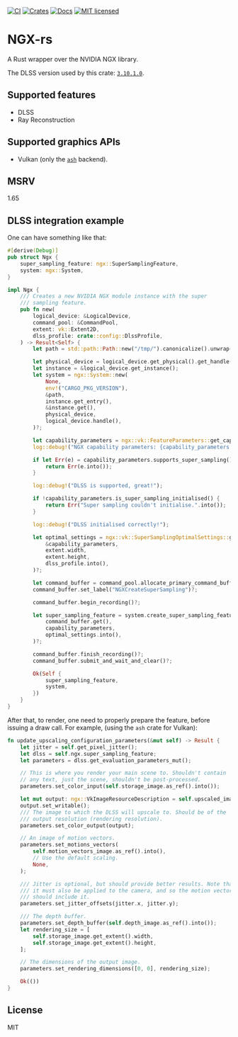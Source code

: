 [![CI](https://github.com/iddm/nvngx-rs/actions/workflows/ci.yml/badge.svg)](https://github.com/iddm/nvngx-rs/actions/workflows/ci.yml)
[![Crates](https://img.shields.io/crates/v/nvngx-rs.svg)](https://crates.io/crates/nvngx)
[![Docs](https://docs.rs/nvngx-rs/badge.svg)](https://docs.rs/nvngx)
[![MIT licensed](https://img.shields.io/badge/license-MIT-blue.svg)](./LICENSE)

# NGX-rs

A Rust wrapper over the NVIDIA NGX library.

The DLSS version used by this crate: [`3.10.1.0`](https://github.com/NVIDIA/DLSS/releases/tag/v310.1.0).

## Supported features

- DLSS
- Ray Reconstruction

## Supported graphics APIs

- Vulkan (only the [`ash`](https://crates.io/crates/ash) backend).

## MSRV
1.65

## DLSS integration example

One can have something like that:

```rust
#[derive(Debug)]
pub struct Ngx {
    super_sampling_feature: ngx::SuperSamplingFeature,
    system: ngx::System,
}

impl Ngx {
    /// Creates a new NVIDIA NGX module instance with the super
    /// sampling feature.
    pub fn new(
        logical_device: &LogicalDevice,
        command_pool: &CommandPool,
        extent: vk::Extent2D,
        dlss_profile: crate::config::DlssProfile,
    ) -> Result<Self> {
        let path = std::path::Path::new("/tmp/").canonicalize().unwrap();

        let physical_device = logical_device.get_physical().get_handle();
        let instance = &logical_device.get_instance();
        let system = ngx::System::new(
            None,
            env!("CARGO_PKG_VERSION"),
            &path,
            instance.get_entry(),
            &instance.get(),
            physical_device,
            logical_device.handle(),
        )?;

        let capability_parameters = ngx::vk::FeatureParameters::get_capability_parameters()?;
        log::debug!("NGX capability parameters: {capability_parameters:#?}");

        if let Err(e) = capability_parameters.supports_super_sampling() {
            return Err(e.into());
        }

        log::debug!("DLSS is supported, great!");

        if !capability_parameters.is_super_sampling_initialised() {
            return Err("Super sampling couldn't initialise.".into());
        }

        log::debug!("DLSS initialised correctly!");

        let optimal_settings = ngx::vk::SuperSamplingOptimalSettings::get_optimal_settings(
            &capability_parameters,
            extent.width,
            extent.height,
            dlss_profile.into(),
        )?;

        let command_buffer = command_pool.allocate_primary_command_buffer_scoped()?;
        command_buffer.set_label("NGXCreateSuperSampling")?;

        command_buffer.begin_recording()?;

        let super_sampling_feature = system.create_super_sampling_feature(
            command_buffer.get(),
            capability_parameters,
            optimal_settings.into(),
        )?;

        command_buffer.finish_recording()?;
        command_buffer.submit_and_wait_and_clear()?;

        Ok(Self {
            super_sampling_feature,
            system,
        })
    }
}
```

After that, to render, one need to properly prepare the feature, before
issuing a draw call. For example, (using the `ash` crate for Vulkan):

```rust
fn update_upscaling_configuration_parameters(&mut self) -> Result {
    let jitter = self.get_pixel_jitter();
    let dlss = self.ngx.super_sampling_feature;
    let parameters = dlss.get_evaluation_parameters_mut();

    // This is where you render your main scene to. Shouldn't contain
    // any text, just the scene, shouldn't be post-processed.
    parameters.set_color_input(self.storage_image.as_ref().into());

    let mut output: ngx::VkImageResourceDescription = self.upscaled_image.as_ref().into();
    output.set_writable();
    /// The image to which the DLSS will upscale to. Should be of the
    /// output resolution (rendering resolution).
    parameters.set_color_output(output);

    // An image of motion vectors.
    parameters.set_motions_vectors(
        self.motion_vectors_image.as_ref().into(),
        // Use the default scaling.
        None,
    );

    /// Jitter is optional, but should provide better results. Note that
    /// it must also be applied to the camera, and so the motion vectors
    /// should include it.
    parameters.set_jitter_offsets(jitter.x, jitter.y);

    /// The depth buffer.
    parameters.set_depth_buffer(self.depth_image.as_ref().into());
    let rendering_size = [
        self.storage_image.get_extent().width,
        self.storage_image.get_extent().height,
    ];

    // The dimensions of the output image.
    parameters.set_rendering_dimensions([0, 0], rendering_size);

    Ok(())
}
```

## License

MIT
